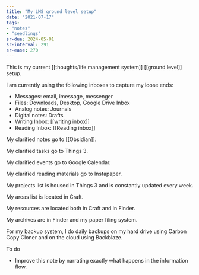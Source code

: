 ```yaml
---
title: "My LMS ground level setup"
date: "2021-07-17"
tags:
- "notes"
- "seedlings"
sr-due: 2024-05-01
sr-interval: 291
sr-ease: 270
---
```


This is my current [[thoughts/life management system]] [[ground level]] setup.

I am currently using the following inboxes to capture my loose ends:

- Messages: email, imessage, messenger
- Files: Downloads, Desktop, Google Drive Inbox
- Analog notes: Journals
- Digital notes: Drafts
- Writing Inbox: [[writing inbox]]
- Reading Inbox: [[Reading inbox]]

My clarified notes go to [[Obsidian]].

My clarified tasks go to Things 3.

My clarified events go to Google Calendar.

My clarified reading materials go to Instapaper.

My projects list is housed in Things 3 and is constantly updated every week.

My areas list is located in Craft.

My resources are located both in Craft and in Finder.

My archives are in Finder and my paper filing system.

For my backup system, I do daily backups on my hard drive using Carbon Copy Cloner and on the cloud using Backblaze.

To do

- Improve this note by narrating exactly what happens in the information flow.

